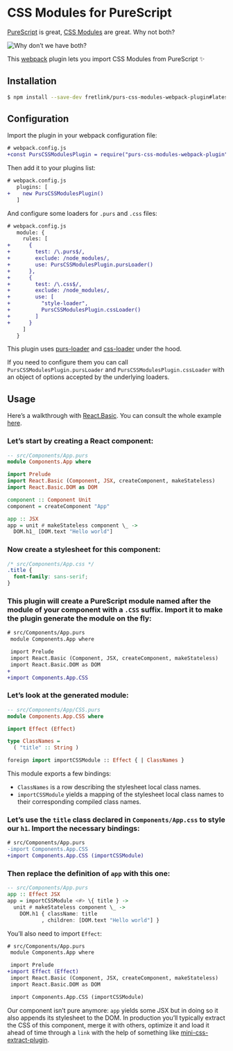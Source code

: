 # CSS Modules for PureScript

[PureScript](https://github.com/purescript/purescript) is great, [CSS Modules](https://github.com/css-modules/css-modules) are great. Why not both?

![Why don’t we have both?](https://i.kym-cdn.com/photos/images/newsfeed/000/538/731/0fc.gif)

This [webpack](https://github/webpack/webpack) plugin lets you import CSS Modules from PureScript :sparkles:

## Installation

```sh
$ npm install --save-dev fretlink/purs-css-modules-webpack-plugin#latest
```

## Configuration

Import the plugin in your webpack configuration file:

```diff
# webpack.config.js
+const PursCSSModulesPlugin = require("purs-css-modules-webpack-plugin");
```

Then add it to your plugins list:

```diff
# webpack.config.js
   plugins: [
+    new PursCSSModulesPlugin()
   ]
```

And configure some loaders for `.purs` and `.css` files:

```diff
# webpack.config.js
   module: {
     rules: [
+      {
+        test: /\.purs$/,
+        exclude: /node_modules/,
+        use: PursCSSModulesPlugin.pursLoader()
+      },
+      {
+        test: /\.css$/,
+        exclude: /node_modules/,
+        use: [
+          "style-loader",
+          PursCSSModulesPlugin.cssLoader()
+        ]
+      }
     ]
   }
```

This plugin uses [purs-loader](https://github.com/fretlink/purs-loader) and [css-loader](https://github.com/webpack-contrib/css-loader) under the hood.

If you need to configure them you can call `PursCSSModulesPlugin.pursLoader` and `PursCSSModulesPlugin.cssLoader` with an object of options accepted by the underlying loaders.

## Usage

Here’s a walkthrough with [React.Basic](https://github.com/lumihq/purescript-react-basic). You can consult the whole example [here](/example).

### Let’s start by creating a React component:

```hs
-- src/Components/App.purs
module Components.App where

import Prelude
import React.Basic (Component, JSX, createComponent, makeStateless)
import React.Basic.DOM as DOM

component :: Component Unit
component = createComponent "App"

app :: JSX
app = unit # makeStateless component \_ ->
  DOM.h1_ [DOM.text "Hello world"]
```

### Now create a stylesheet for this component:

```css
/* src/Components/App.css */
.title {
  font-family: sans-serif;
}
```

### This plugin will create a PureScript module named after the module of your component with a `.CSS` suffix. Import it to make the plugin generate the module on the fly:

```diff
# src/Components/App.purs
 module Components.App where

 import Prelude
 import React.Basic (Component, JSX, createComponent, makeStateless)
 import React.Basic.DOM as DOM
+
+import Components.App.CSS
```

### Let’s look at the generated module:
```hs
-- src/Components/App/CSS.purs
module Components.App.CSS where

import Effect (Effect)

type ClassNames =
  ( "title" :: String )

foreign import importCSSModule :: Effect { | ClassNames }
```

This module exports a few bindings:

  * `ClassNames` is a row describing the stylesheet local class names.
  * `importCSSModule` yields a mapping of the stylesheet local class names to their corresponding compiled class names.

### Let’s use the `title` class declared in `Components/App.css` to style our `h1`. Import the necessary bindings:

```diff
# src/Components/App.purs
-import Components.App.CSS
+import Components.App.CSS (importCSSModule)
```

### Then replace the definition of `app` with this one:

```hs
-- src/Components/App.purs
app :: Effect JSX
app = importCSSModule <#> \{ title } ->
  unit # makeStateless component \_ ->
    DOM.h1 { className: title
           , children: [DOM.text "Hello world"] }
```

You’ll also need to import `Effect`:

```diff
# src/Components/App.purs
 module Components.App where

 import Prelude
+import Effect (Effect)
 import React.Basic (Component, JSX, createComponent, makeStateless)
 import React.Basic.DOM as DOM

 import Components.App.CSS (importCSSModule)
```

Our component isn’t pure anymore: `app` yields some JSX but in doing so it also appends its stylesheet to the DOM. In production you’ll typically extract the CSS of this component, merge it with others, optimize it and load it ahead of time through a `link` with the help of something like [mini-css-extract-plugin](https://github.com/webpack-contrib/mini-css-extract-plugin).
